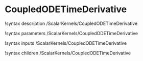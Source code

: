 <!-- MOOSE Documentation Stub: Remove this when content is added. -->

# CoupledODETimeDerivative
!syntax description /ScalarKernels/CoupledODETimeDerivative

!syntax parameters /ScalarKernels/CoupledODETimeDerivative

!syntax inputs /ScalarKernels/CoupledODETimeDerivative

!syntax children /ScalarKernels/CoupledODETimeDerivative
